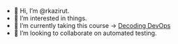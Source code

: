 - 👋 Hi, I’m @rkazirut.
- 👀 I’m interested in things.
- 🌱 I’m currently taking this course -> [Decoding DevOps](https://www.udemy.com/course/decodingdevops/)
- 💞️ I’m looking to collaborate on automated testing.

<!---
rkazirut/rkazirut is a ✨ special ✨ repository because its `README.md` (this file) appears on your GitHub profile.
You can click the Preview link to take a look at your changes.
--->
